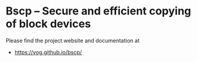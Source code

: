 # Bscp – Secure and efficient copying of block devices

Please find the project website and documentation at

* https://vog.github.io/bscp/
